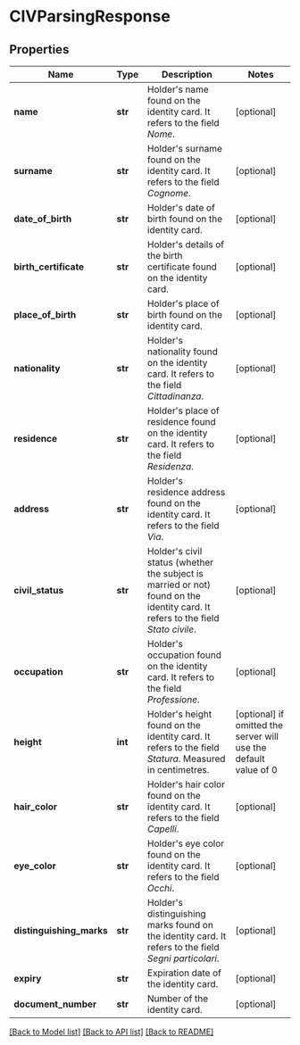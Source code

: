 # CIVParsingResponse


## Properties
Name | Type | Description | Notes
------------ | ------------- | ------------- | -------------
**name** | **str** | Holder&#39;s name found on the identity card. It refers to the field *Nome*. | [optional] 
**surname** | **str** | Holder&#39;s surname found on the identity card. It refers to the field *Cognome*. | [optional] 
**date_of_birth** | **str** | Holder&#39;s date of birth found on the identity card. | [optional] 
**birth_certificate** | **str** | Holder&#39;s details of the birth certificate found on the identity card. | [optional] 
**place_of_birth** | **str** | Holder&#39;s place of birth found on the identity card. | [optional] 
**nationality** | **str** | Holder&#39;s nationality found on the identity card. It refers to the field *Cittadinanza*. | [optional] 
**residence** | **str** | Holder&#39;s place of residence found on the identity card. It refers to the field *Residenza*. | [optional] 
**address** | **str** | Holder&#39;s residence address found on the identity card. It refers to the field *Via*. | [optional] 
**civil_status** | **str** | Holder&#39;s civil status (whether the subject is married or not) found on the identity card. It refers to the field *Stato civile*. | [optional] 
**occupation** | **str** | Holder&#39;s occupation found on the identity card. It refers to the field *Professione*. | [optional] 
**height** | **int** | Holder&#39;s height found on the identity card. It refers to the field *Statura*. Measured in centimetres. | [optional]  if omitted the server will use the default value of 0
**hair_color** | **str** | Holder&#39;s hair color found on the identity card. It refers to the field *Capelli*. | [optional] 
**eye_color** | **str** | Holder&#39;s eye color found on the identity card. It refers to the field *Occhi*. | [optional] 
**distinguishing_marks** | **str** | Holder&#39;s distinguishing marks found on the identity card. It refers to the field *Segni particolari*. | [optional] 
**expiry** | **str** | Expiration date of the identity card. | [optional] 
**document_number** | **str** | Number of the identity card. | [optional] 

[[Back to Model list]](../README.md#documentation-for-models) [[Back to API list]](../README.md#documentation-for-api-endpoints) [[Back to README]](../README.md)


